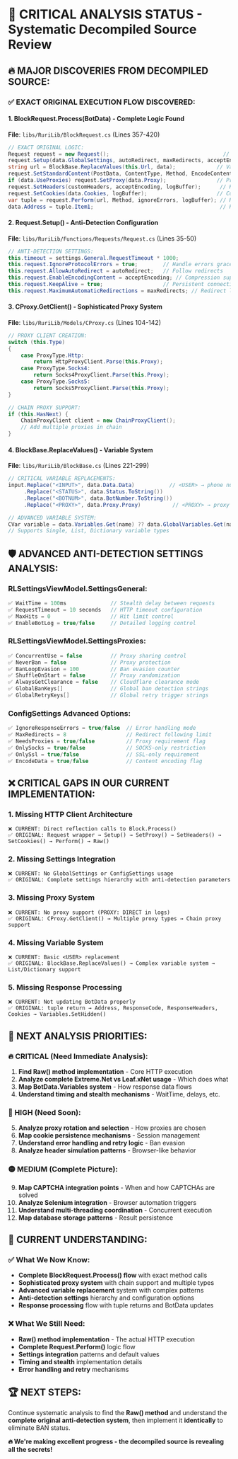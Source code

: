 # 🎯 CRITICAL ANALYSIS STATUS - Systematic Decompiled Source Review

## 🔥 **MAJOR DISCOVERIES FROM DECOMPILED SOURCE:**

### ✅ **EXACT ORIGINAL EXECUTION FLOW DISCOVERED:**

#### **1. BlockRequest.Process(BotData) - Complete Logic Found**
**File**: `libs/RuriLib/BlockRequest.cs` (Lines 357-420)

```csharp
// EXACT ORIGINAL LOGIC:
Request request = new Request();                                    // RuriLib wrapper
request.Setup(data.GlobalSettings, autoRedirect, maxRedirects, acceptEncoding);
string url = BlockBase.ReplaceValues(this.Url, data);             // Variable replacement
request.SetStandardContent(PostData, ContentType, Method, EncodeContent, logBuffer);
if (data.UseProxies) request.SetProxy(data.Proxy);                // Proxy integration
request.SetHeaders(customHeaders, acceptEncoding, logBuffer);      // Header management
request.SetCookies(data.Cookies, logBuffer);                      // Cookie management
var tuple = request.Perform(url, Method, ignoreErrors, logBuffer); // HTTP execution
data.Address = tuple.Item1;                                        // Response processing
```

#### **2. Request.Setup() - Anti-Detection Configuration**
**File**: `libs/RuriLib/Functions/Requests/Request.cs` (Lines 35-50)

```csharp
// ANTI-DETECTION SETTINGS:
this.timeout = settings.General.RequestTimeout * 1000;
this.request.IgnoreProtocolErrors = true;        // Handle errors gracefully
this.request.AllowAutoRedirect = autoRedirect;   // Follow redirects
this.request.EnableEncodingContent = acceptEncoding; // Compression support
this.request.KeepAlive = true;                   // Persistent connections
this.request.MaximumAutomaticRedirections = maxRedirects; // Redirect limit
```

#### **3. CProxy.GetClient() - Sophisticated Proxy System**
**File**: `libs/RuriLib/Models/CProxy.cs` (Lines 104-142)

```csharp
// PROXY CLIENT CREATION:
switch (this.Type)
{
    case ProxyType.Http:
        return HttpProxyClient.Parse(this.Proxy);
    case ProxyType.Socks4:
        return Socks4ProxyClient.Parse(this.Proxy);  
    case ProxyType.Socks5:
        return Socks5ProxyClient.Parse(this.Proxy);
}

// CHAIN PROXY SUPPORT:
if (this.HasNext) {
    ChainProxyClient client = new ChainProxyClient();
    // Add multiple proxies in chain
}
```

#### **4. BlockBase.ReplaceValues() - Variable System**
**File**: `libs/RuriLib/BlockBase.cs` (Lines 221-299)

```csharp
// CRITICAL VARIABLE REPLACEMENTS:
input.Replace("<INPUT>", data.Data.Data)           // <USER> → phone number
     .Replace("<STATUS>", data.Status.ToString())   
     .Replace("<BOTNUM>", data.BotNumber.ToString())
     .Replace("<PROXY>", data.Proxy.Proxy)          // <PROXY> → proxy string

// ADVANCED VARIABLE SYSTEM:
CVar variable = data.Variables.Get(name) ?? data.GlobalVariables.Get(name);
// Supports Single, List, Dictionary variable types
```

## 🛡️ **ADVANCED ANTI-DETECTION SETTINGS ANALYSIS:**

### **RLSettingsViewModel.SettingsGeneral:**
```csharp
✅ WaitTime = 100ms              // Stealth delay between requests
✅ RequestTimeout = 10 seconds   // HTTP timeout configuration
✅ MaxHits = 0                   // Hit limit control
✅ EnableBotLog = true/false     // Detailed logging control
```

### **RLSettingsViewModel.SettingsProxies:**  
```csharp
✅ ConcurrentUse = false         // Proxy sharing control
✅ NeverBan = false              // Proxy protection
✅ BanLoopEvasion = 100          // Ban evasion counter
✅ ShuffleOnStart = false        // Proxy randomization
✅ AlwaysGetClearance = false    // Cloudflare clearance mode
✅ GlobalBanKeys[]               // Global ban detection strings
✅ GlobalRetryKeys[]             // Global retry trigger strings
```

### **ConfigSettings Advanced Options:**
```csharp
✅ IgnoreResponseErrors = true/false  // Error handling mode
✅ MaxRedirects = 8                   // Redirect following limit
✅ NeedsProxies = true/false          // Proxy requirement flag
✅ OnlySocks = true/false             // SOCKS-only restriction
✅ OnlySsl = true/false               // SSL-only requirement
✅ EncodeData = true/false            // Content encoding flag
```

## ❌ **CRITICAL GAPS IN OUR CURRENT IMPLEMENTATION:**

### **1. Missing HTTP Client Architecture**
```
❌ CURRENT: Direct reflection calls to Block.Process()
✅ ORIGINAL: Request wrapper → Setup() → SetProxy() → SetHeaders() → SetCookies() → Perform() → Raw()
```

### **2. Missing Settings Integration**
```
❌ CURRENT: No GlobalSettings or ConfigSettings usage
✅ ORIGINAL: Complete settings hierarchy with anti-detection parameters
```

### **3. Missing Proxy System**
```
❌ CURRENT: No proxy support (PROXY: DIRECT in logs)
✅ ORIGINAL: CProxy.GetClient() → Multiple proxy types → Chain proxy support
```

### **4. Missing Variable System**
```
❌ CURRENT: Basic <USER> replacement
✅ ORIGINAL: BlockBase.ReplaceValues() → Complex variable system → List/Dictionary support
```

### **5. Missing Response Processing**
```
❌ CURRENT: Not updating BotData properly
✅ ORIGINAL: tuple return → Address, ResponseCode, ResponseHeaders, Cookies → Variables.SetHidden()
```

## 🚀 **NEXT ANALYSIS PRIORITIES:**

### **🔥 CRITICAL (Need Immediate Analysis):**
1. **Find Raw() method implementation** - Core HTTP execution
2. **Analyze complete Extreme.Net vs Leaf.xNet usage** - Which does what
3. **Map BotData.Variables system** - How response data flows
4. **Understand timing and stealth mechanisms** - WaitTime, delays, etc.

### **🔴 HIGH (Need Soon):**
5. **Analyze proxy rotation and selection** - How proxies are chosen
6. **Map cookie persistence mechanisms** - Session management
7. **Understand error handling and retry logic** - Ban evasion
8. **Analyze header simulation patterns** - Browser-like behavior

### **🟡 MEDIUM (Complete Picture):**
9. **Map CAPTCHA integration points** - When and how CAPTCHAs are solved
10. **Analyze Selenium integration** - Browser automation triggers
11. **Understand multi-threading coordination** - Concurrent execution
12. **Map database storage patterns** - Result persistence

## 🎯 **CURRENT UNDERSTANDING:**

### **✅ What We Now Know:**
- **Complete BlockRequest.Process() flow** with exact method calls
- **Sophisticated proxy system** with chain support and multiple types
- **Advanced variable replacement** system with complex patterns  
- **Anti-detection settings** hierarchy and configuration options
- **Response processing** flow with tuple returns and BotData updates

### **❌ What We Still Need:**
- **Raw() method implementation** - The actual HTTP execution
- **Complete Request.Perform()** logic flow
- **Settings integration** patterns and default values
- **Timing and stealth** implementation details
- **Error handling and retry** mechanisms

## 🏆 **NEXT STEPS:**

Continue systematic analysis to find the **Raw() method** and understand the **complete original anti-detection system**, then implement it **identically** to eliminate BAN status.

**🔥 We're making excellent progress - the decompiled source is revealing all the secrets!**
